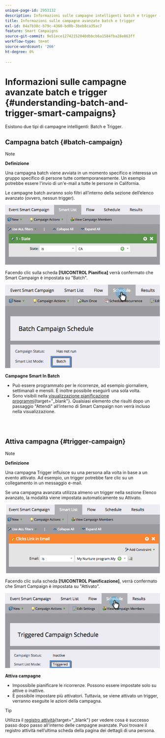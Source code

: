 ```yaml
---
unique-page-id: 2953132
description: Informazioni sulle campagne intelligenti batch e trigger - Documentazione di Marketo - Documentazione del prodotto
title: Informazioni sulle campagne avanzate batch e trigger
exl-id: 84a7b38c-b79c-4360-bd0b-3beb8ca35ac7
feature: Smart Campaigns
source-git-commit: 9e51ece12742152040dbbcb6a1584fba28e863ff
workflow-type: tm+mt
source-wordcount: '266'
ht-degree: 0%

---
```


# Informazioni sulle campagne avanzate batch e trigger {#understanding-batch-and-trigger-smart-campaigns}

Esistono due tipi di campagne intelligenti: Batch e Trigger.

## Campagna batch {#batch-campaign}

>[!NOTE]
>
>**Definizione**
>
>Una campagna batch viene avviata in un momento specifico e interessa un gruppo specifico di persone tutte contemporaneamente. Un esempio potrebbe essere l&#39;invio di un&#39;e-mail a tutte le persone in California.

Le campagne batch avranno solo filtri all’interno della sezione dell’elenco avanzato (ovvero, nessun trigger).

![](assets/understanding-batch-and-trigger-smart-campaigns-1.png)

Facendo clic sulla scheda **[!UICONTROL Pianifica]** verrà confermato che Smart Campaign è impostata su &quot;Batch&quot;.

![](assets/understanding-batch-and-trigger-smart-campaigns-2.png)

**Campagne Smart In Batch**

* Può essere programmato per le ricorrenze, ad esempio giornaliere, settimanali e mensili. È inoltre possibile eseguirli una sola volta.
* Sono visibili nella [visualizzazione pianificazione programmi](/help/marketo/product-docs/core-marketo-concepts/programs/program-schedule-view/navigating-the-program-schedule-view.md){target="_blank"}. Qualsiasi elemento che risulti dopo un passaggio &quot;Attendi&quot; all’interno di Smart Campaign non verrà incluso nella visualizzazione.

<br> 

## Attiva campagna {#trigger-campaign}

>[!NOTE]
>
>**Definizione**
>
>Una campagna Trigger influisce su una persona alla volta in base a un evento attivato. Ad esempio, un trigger potrebbe fare clic su un collegamento in un messaggio e-mail.

Se una campagna avanzata utilizza almeno un trigger nella sezione Elenco avanzato, la modalità viene impostata automaticamente su Attivato.

![](assets/understanding-batch-and-trigger-smart-campaigns-3.png)

Facendo clic sulla scheda **[!UICONTROL Pianificazione]**, verrà confermato che Smart Campaign è impostata su &quot;Attivato&quot;.

![](assets/understanding-batch-and-trigger-smart-campaigns-4.png)

**Attiva campagne**

* Impossibile pianificare le ricorrenze. Possono essere impostate solo su attive o inattive.
* È possibile impostare più attivatori. Tuttavia, se viene attivato un trigger, verranno eseguite le azioni della campagna.

>[!TIP]
>
>Utilizza il [registro attività](/help/marketo/product-docs/core-marketo-concepts/smart-lists-and-static-lists/managing-people-in-smart-lists/locate-the-activity-log-for-a-person.md){target="_blank"} per vedere cosa è successo passo dopo passo all&#39;interno delle campagne avanzate. Puoi trovare il registro attività nell’ultima scheda della pagina dei dettagli di una persona.
